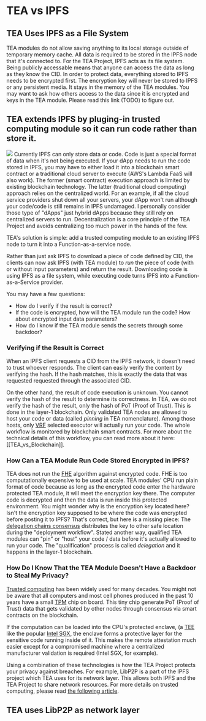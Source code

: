 # TEA vs IPFS
## TEA Uses IPFS as a File System
TEA modules do not allow saving anything to its local storage outside of temporary memory cache. All data is required to be stored in the IPFS node that it's connected to.
For the TEA Project, IPFS acts as its file system. Being  publicly accessable means that anyone can access the data as long as they know the CID. In order to protect data, everything stored to IPFS needs to be encrypted first. The encryption key will never be stored to IPFS or any persistent media. It stays in the memory of the TEA modules. You may want to ask how others access to the data since it is encrypted and keys in the TEA module. Please read this link (TODO) to figure out.

## TEA extends IPFS by pluging-in trusted computing module so it can run code rather than store it.
![](https://github.com/tearust/tea-docs/blob/main/res/tea-on-top-of-ipfs.png?raw=true)
Currently IPFS can only store data or code. Code is just a special format of data when it's not being executed. If your dApp needs to run the code stored in IPFS, you may have to either load it into a blockchain smart contract or a traditional cloud server to execute (AWS's Lambda FaaS will also work). The former (smart contract) execution approach is limited by existing blockchain technology. The latter (traditional cloud computing) approach relies on the centralized world. For an example, if all the cloud service providers shut down all your servers, your dApp won't run although your code/code is still remains in IPFS undamaged. I personally consider those type of "dApps" just hybrid dApps because they still rely on centralized servers to run. Decentralization is a core principle of the TEA Project and avoids centralizing too much power in the hands of the few.

TEA's solution is simple: add a trusted computing module to an existing IPFS node to turn it into a Function-as-a-service node. 

Rather than just ask IPFS to download a piece of code defined by CID, the clients can now ask IPFS (with TEA module) to *run* the piece of code (with or without input parameters) and return the result. Downloading code is using IPFS as a file system, while executing code turns IPFS into a Function-as-a-Service provider.

You may have a few questions:
- How do I verify if the result is correct?
- If the code is encrypted, how will the TEA module run the code? How about encrypted input data parameters?
- How do I know if the TEA module sends the secrets through some backdoor?

### Verifying if the Result is Correct
When an IPFS client requests a CID from the IPFS network, it doesn't need to trust whoever responds. The client can easily verify the content by verifying the hash. If the hash matches, this is exactly the data that was requested requested through the associated CID.

On the other hand, the result of code execution is unknown. You cannot verify the hash of the result to determine its correctness. In TEA, we do not verify the hash of the result, only the hash of PoT (Proof of Trust). This is done in the layer-1 blockchain. Only validated TEA nodes are allowed to host your code or data (called *pinning* in TEA nomenclature). Among those hosts, only [VRF](https://en.wikipedia.org/wiki/Verifiable_random_function) selected executor will actually run your code. The whole workflow is monitored by blockchain smart contracts. For more about the technical details of this workflow, you can read more about it here: [[TEA_vs_Blockchain]].

### How Can a TEA Module Run Code Stored Encrypted in IPFS?
TEA does not run the [FHE](https://en.wikipedia.org/wiki/Homomorphic_encryption) algorithm against encrypted code. FHE is too computationally expensive to be used at scale. TEA modules' CPU run plain format of code because as long as the encrypted code enter the hardware protected TEA module, it will meet the encryption key there. The computer code is decrypted and then the data is run inside this protected environment. You might wonder why is the encryption key located here? Isn't the encryption key supposed to be where the code was encrypted before posting it to IPFS? That's correct, but here is a missing piece: The [delegation chains consensus](../Under_the_hood/delegation_chain.md) distributes the key to other safe location during the "deployment workflow". Stated another way, qualified TEA modules can "pin" or "host" your code / data before it's actually allowed to run your code. The "qualification" process is called *delegation* and it happens in the layer-1 blockchain. 

### How Do I Know That the TEA Module Doesn't Have a Backdoor to Steal My Privacy?

[Trusted computing](https://en.wikipedia.org/wiki/Trusted_Computing) has been widely used for many decades. You might not be aware that all computers and most cell phones produced in the past 10 years have a small [TPM](https://en.wikipedia.org/wiki/Trusted_Platform_Module) chip on board. This tiny chip generate PoT (Proof of Trust) data that gets validated by other nodes through consensus via smart contracts on the blockchain. 

If the computation can be loaded into the CPU's protected enclave, (a [TEE](https://en.wikipedia.org/wiki/Trusted_execution_environment) like the popular [Intel SGX](https://en.wikipedia.org/wiki/Software_Guard_Extensions), the enclave forms a protective layer for the sensitive code running inside of it. This makes the remote attestation much easier except for a compromised machine where a centralized manufacturer validation is required (Intel SGX, for example).

Using a combination of these technologies is how the 
TEA Project protects your privacy against breaches. For example, LibP2P is a part of the IPFS project which TEA uses for its network layer. This allows both IPFS and the TEA Project to share network resources. For more details on trusted computing, please read [the following article](TEA_vs_trusted_computing.md).

## TEA uses LibP2P as network layer



